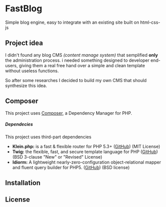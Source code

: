 FastBlog
======
Simple blog engine, easy to integrate with an existing site built on html-css-js

Project idea
-----
I didn't found any blog CMS _(content manage system)_ that semplified **only** the administration process.
i needed something designed to developer end-users, giving them  a real free hand over a simple and clean template without useless functions.

So after some researches I decided to build my own CMS that should synthesize this idea.

Composer
-----
This project uses [Composer](https://getcomposer.org/), a Dependency Manager for PHP.

##### Dependecies
This project uses third-part dependencies
 -  **Klein.php:** is a fast & flexible router for PHP 5.3+ ([GitHub](https://github.com/klein/klein.php)) (MIT License)
 -  **Twig:** the flexible, fast, and secure template language for PHP ([GitHub](https://github.com/twigphp/Twig)) (BSD 3-clause "New" or "Revised" License)
 -  **Idiorm:** A lightweight nearly-zero-configuration object-relational mapper and fluent query builder for PHP5. ([GitHub](https://github.com/j4mie/idiorm)) (BSD license)

Installation
-----


License
-----
